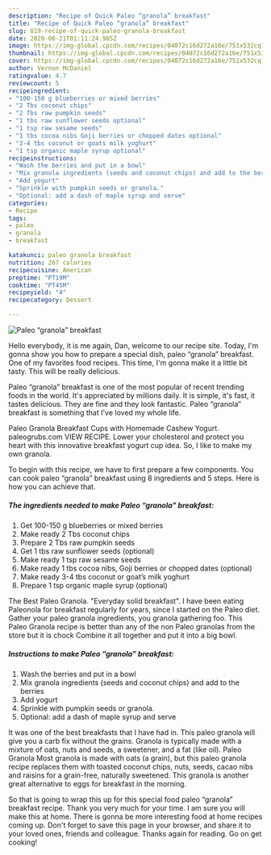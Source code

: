 ```yaml
---
description: "Recipe of Quick Paleo “granola” breakfast"
title: "Recipe of Quick Paleo “granola” breakfast"
slug: 819-recipe-of-quick-paleo-granola-breakfast
date: 2020-06-21T01:11:24.985Z
image: https://img-global.cpcdn.com/recipes/04072c16d272a16e/751x532cq70/paleo-granola-breakfast-recipe-main-photo.jpg
thumbnail: https://img-global.cpcdn.com/recipes/04072c16d272a16e/751x532cq70/paleo-granola-breakfast-recipe-main-photo.jpg
cover: https://img-global.cpcdn.com/recipes/04072c16d272a16e/751x532cq70/paleo-granola-breakfast-recipe-main-photo.jpg
author: Vernon McDaniel
ratingvalue: 4.7
reviewcount: 5
recipeingredient:
- "100-150 g blueberries or mixed berries"
- "2 Tbs coconut chips"
- "2 Tbs raw pumpkin seeds"
- "1 tbs raw sunflower seeds optional"
- "1 tsp raw sesame seeds"
- "1 tbs cocoa nibs Goji berries or chopped dates optional"
- "3-4 tbs coconut or goats milk yoghurt"
- "1 tsp organic maple syrup optional"
recipeinstructions:
- "Wash the berries and put in a bowl"
- "Mix granola ingredients (seeds and coconut chips) and add to the berries"
- "Add yogurt"
- "Sprinkle with pumpkin seeds or granola."
- "Optional: add a dash of maple syrup and serve"
categories:
- Recipe
tags:
- paleo
- granola
- breakfast

katakunci: paleo granola breakfast 
nutrition: 267 calories
recipecuisine: American
preptime: "PT19M"
cooktime: "PT45M"
recipeyield: "4"
recipecategory: Dessert

---
```



![Paleo “granola” breakfast](https://img-global.cpcdn.com/recipes/04072c16d272a16e/751x532cq70/paleo-granola-breakfast-recipe-main-photo.jpg)

Hello everybody, it is me again, Dan, welcome to our recipe site. Today, I'm gonna show you how to prepare a special dish, paleo “granola” breakfast. One of my favorites food recipes. This time, I'm gonna make it a little bit tasty. This will be really delicious.

Paleo “granola” breakfast is one of the most popular of recent trending foods in the world. It's appreciated by millions daily. It is simple, it's fast, it tastes delicious. They are fine and they look fantastic. Paleo “granola” breakfast is something that I've loved my whole life.

Paleo Granola Breakfast Cups with Homemade Cashew Yogurt. paleogrubs.com VIEW RECIPE. Lower your cholesterol and protect you heart with this innovative breakfast yogurt cup idea. So, I like to make my own granola.


To begin with this recipe, we have to first prepare a few components. You can cook paleo “granola” breakfast using 8 ingredients and 5 steps. Here is how you can achieve that.

<!--inarticleads1-->

##### The ingredients needed to make Paleo “granola” breakfast:

1. Get 100-150 g blueberries or mixed berries
1. Make ready 2 Tbs coconut chips
1. Prepare 2 Tbs raw pumpkin seeds
1. Get 1 tbs raw sunflower seeds (optional)
1. Make ready 1 tsp raw sesame seeds
1. Make ready 1 tbs cocoa nibs, Goji berries or chopped dates (optional)
1. Make ready 3-4 tbs coconut or goat’s milk yoghurt
1. Prepare 1 tsp organic maple syrup (optional)


The Best Paleo Granola. &#34;Everyday solid breakfast&#34;. I have been eating Paleonola for breakfast regularly for years, since I started on the Paleo diet. Gather your paleo granola ingredients, you granola gathering foo. This Paleo Granola recipe is better than any of the non Paleo granolas from the store but it is chock Combine it all together and put it into a big bowl. 

<!--inarticleads2-->

##### Instructions to make Paleo “granola” breakfast:

1. Wash the berries and put in a bowl
1. Mix granola ingredients (seeds and coconut chips) and add to the berries
1. Add yogurt
1. Sprinkle with pumpkin seeds or granola.
1. Optional: add a dash of maple syrup and serve


It was one of the best breakfasts that I have had in. This paleo granola will give you a carb fix without the grains. Granola is typically made with a mixture of oats, nuts and seeds, a sweetener, and a fat (like oil). Paleo Granola Most granola is made with oats (a grain), but this paleo granola recipe replaces them with toasted coconut chips, nuts, seeds, cacao nibs and raisins for a grain-free, naturally sweetened. This granola is another great alternative to eggs for breakfast in the morning. 

So that is going to wrap this up for this special food paleo “granola” breakfast recipe. Thank you very much for your time. I am sure you will make this at home. There is gonna be more interesting food at home recipes coming up. Don't forget to save this page in your browser, and share it to your loved ones, friends and colleague. Thanks again for reading. Go on get cooking!
